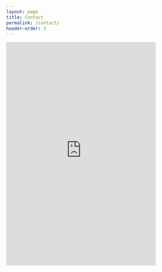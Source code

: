 ```yaml
---
layout: page
title: Contact
permalink: /contact/
header-order: 3
---
```


<iframe src="https://docs.google.com/spreadsheet/embeddedform?bc=transparent&amp;f=Arial%252C%2BVerdana%252C%2Bsans-serif&amp;hl=en&amp;htc=%25    23666666&amp;key=0Aim-C-mZAdukdGtjbGhENzdqZms4dHlleEVBdUpmWGc&amp;lc=%25230066cc&amp;pli=1&amp;tc=%2523000000&amp;ttl=0" width="80%" height="600" titl    e="Contact Me" allowtransparency="true" frameborder="0" marginheight="0" marginwidth="0" id="1857901431"> </iframe>
